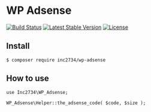 # WP Adsense

[![Build Status](https://travis-ci.com/inc2734/wp-adsense.svg?branch=master)](https://travis-ci.com/inc2734/wp-adsense)
[![Latest Stable Version](https://poser.pugx.org/inc2734/wp-adsense/v/stable)](https://packagist.org/packages/inc2734/wp-adsense)
[![License](https://poser.pugx.org/inc2734/wp-adsense/license)](https://packagist.org/packages/inc2734/wp-adsense)

## Install
```
$ composer require inc2734/wp-adsense
```

## How to use
```
use Inc2734\WP_Adsense;

WP_Adsense\Helper::the_adsense_code( $code, $size );
```
